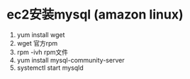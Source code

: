 # ec2安装mysql (amazon linux)

1. yum install wget
2. wget 官方rpm
3. rpm -ivh rpm文件
4. yum install mysql-community-server
5. systemctl start mysqld
